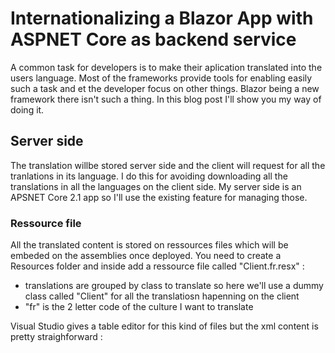 # Internationalizing a Blazor App with ASPNET Core as backend service
A common task for developers is to make their aplication translated into the users language. Most of the frameworks provide tools for enabling easily such a task and et the developer focus on other things. Blazor being a new framework there isn't such a thing. In this blog post I'll show you my way of doing it.

## Server side
The translation willbe stored server side and the client will request for all the tranlations in its language. I do this for avoiding downloading all the translations in all the languages on the client side. My server side is an APSNET Core 2.1 app so I'll use the existing feature for managing those.

### Ressource file
All the translated content is stored on ressources files which will be embeded on the assemblies once deployed. You need to create a Resources folder and inside add a ressource file called "Client.fr.resx" : 
 - translations are grouped by class to translate so here we'll use a dummy class called "Client" for all the translatiosn hapenning on the client
 - "fr" is the 2 letter code of the culture I want to translate
 
Visual Studio gives a table editor for this kind of files but the xml content is pretty straighforward :

```xml
```
